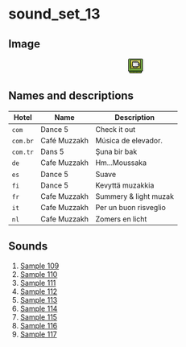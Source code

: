 # sound_set_13

## Image

<div align="center">

![sound_set_13](../uploads/imgs/13.gif)

</div>

## Names and descriptions

| Hotel | Name | Description |
|-|-|-|
| `com` | Dance 5 | Check it out |
| `com.br` | Café Muzzakh | Música de elevador. |
| `com.tr` | Dans 5 | Şuna bir bak |
| `de` | Cafe Muzzakh | Hm...Moussaka |
| `es` | Dance 5 | Suave |
| `fi` | Dance 5 | Kevyttä muzakkia |
| `fr` | Cafe Muzzakh | Summery & light muzak |
| `it` | Cafe Muzzakh | Per un buon risveglio |
| `nl` | Cafe Muzzakh | Zomers en licht |

## Sounds

1. [Sample 109](../uploads/sounds/sound_machine_sample_109.mp3)
1. [Sample 110](../uploads/sounds/sound_machine_sample_110.mp3)
1. [Sample 111](../uploads/sounds/sound_machine_sample_111.mp3)
1. [Sample 112](../uploads/sounds/sound_machine_sample_112.mp3)
1. [Sample 113](../uploads/sounds/sound_machine_sample_113.mp3)
1. [Sample 114](../uploads/sounds/sound_machine_sample_114.mp3)
1. [Sample 115](../uploads/sounds/sound_machine_sample_115.mp3)
1. [Sample 116](../uploads/sounds/sound_machine_sample_116.mp3)
1. [Sample 117](../uploads/sounds/sound_machine_sample_117.mp3)